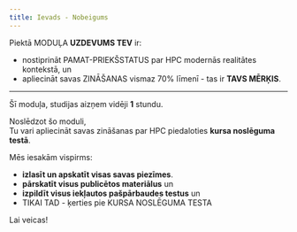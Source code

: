 ```yaml
---
title: Ievads - Nobeigums
---
```



Piektā MODUĻA **UZDEVUMS TEV** ir:
- nostiprināt PAMAT-PRIEKŠSTATUS par HPC modernās realitātes kontekstā, un
- apliecināt savas ZINĀŠANAS vismaz 70% līmenī - tas ir **TAVS MĒRĶIS**.

---

Šī moduļa, studijas aizņem vidēji **1** stundu.

Noslēdzot šo moduli,  
Tu vari apliecināt savas zināšanas par HPC piedaloties **kursa noslēguma testā**.  

Mēs iesakām vispirms:
-  **izlasīt un apskatīt visas savas piezīmes**. 
-  **pārskatīt visus publicētos materiālus** un 
- **izpildīt visus iekļautos pašpārbaudes testus** un 
- TIKAI TAD - ķerties pie KURSA NOSLĒGUMA TESTA

Lai veicas!
